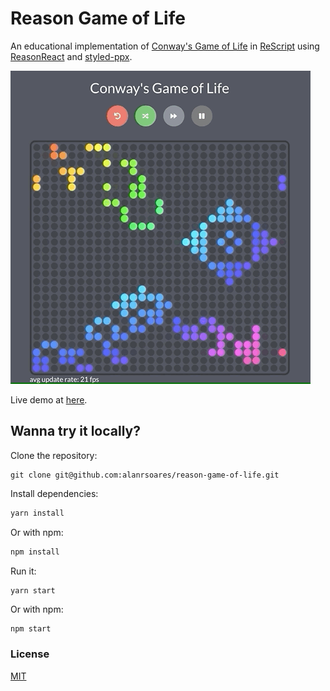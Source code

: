 # Reason Game of Life

An educational implementation of [Conway's Game of Life](https://en.wikipedia.org/wiki/Conway%27s_Game_of_Life) in [ReScript](https://rescript-lang.org/) using [ReasonReact](https://reasonml.github.io/reason-react/) and [styled-ppx](https://github.com/davesnx/styled-ppx).

[![demo](./conways-game-of-life.gif)](https://alanrsoares.github.io/reason-game-of-life)

Live demo at [here](https://alanrsoares.github.io/reason-game-of-life).

## Wanna try it locally?

Clone the repository:

```
git clone git@github.com:alanrsoares/reason-game-of-life.git
```

Install dependencies:

```bash
yarn install
```

Or with npm:

```bash
npm install
```

Run it:

```
yarn start
```

Or with npm:

```bash
npm start
```

### License

[MIT](/LICENSE)
